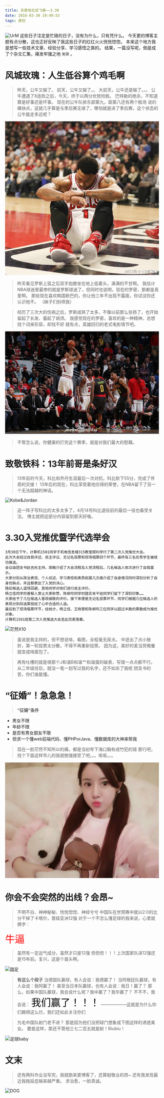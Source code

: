 ```yaml
---
title: 天南地北双飞客——3.30
date: 2016-03-30 19:49:53
tags: 原创
---
```

![UrM](http://www.qqpk.cn/Article/UploadFiles/201112/20111226144743967.jpg)
这些日子注定是忙碌的日子，没有为什么，只有凭什么。
今天更的博客主题有点分散，这也正好反映了我这些日子的红红火火恍恍惚惚。
本来这个地方我是想写一些技术文章、经验分享、学习感悟之类的。
结果，一篇没写呢，倒是成了个杂文汇集，痛发牢骚之地 ``笑哭`` 。
<!--more-->

# **风城玫瑰：人生低谷算个鸡毛啊**

>昨天，公牛又输了。
前天，公牛又输了。。
大前天，公牛还是输了。。。
公牛遭遇了8连败之后，今天，终于以两分优势险胜。
巴特勒的绝杀，不知道算是好事还是坏事。
现在的公牛队排东部第九，距第八还有两个胜场
说的痛快点，这就几乎算是与季后赛无缘了，哪怕就是进了季后赛，这个状态的公牛能走多远呢？

![DRose1](https://raw.githubusercontent.com/jeasonstudio/images/81514ad0226602974c1ef4262dafa3856a9fe2e3/20160330/1.JPG)

>昨天看见罗斯上篮之后双手抱膝坐在地上低着头，满满的不甘啊。
我估计NBA球迷里最惨的就是罗斯球迷了，但同时也说明，现在的罗密，那都是真爱啊。
那些现在喜欢韩国欧巴的，你让他三年不出现不露面，你试试你还认识他不。
（妹子们别喷我）

>经历了三次大的伤病之后，罗斯成熟了太多，不像以前那么张扬了，也开始留起了长发、蓄起了胡须。
我感觉现在的罗密，喜欢的是一种精神，总想找个词来形容，却找不好
就有点，英雄回归的老式电影情节吧。

![DRose2](https://raw.githubusercontent.com/jeasonstudio/images/81514ad0226602974c1ef4262dafa3856a9fe2e3/20160330/2.JPG)

>不管怎么说，你健康的打完这个赛季，就是对我们最大的慰藉。

# **致敬铁科：13年前哥是条好汉**

>13年前的今天，科比和乔丹生涯最后一次对抗，科比砍下55分，完成了传奇的交接！
13年后的现在，科比享受着他应得的荣誉，在NBA留下了另一个无法超越的神话。

![Kobe&Jordan](http://gb.cri.cn/mmsource/images/2014/12/15/sc201401215000012.jpg)

>这一阵子写科比的太多太多了，4月14号科比退役前的最后一役也备受关注。
博主就把这部分内容留到那天好咯。

# **3.30入党推优暨学代选举会**

```word
3月30日下午，计算机1501同学于机电信息楼315教室顺利举行了第二次入党推优大会。
此次大会经过自我评述、民主评议、无记名投票和现场唱票四个环节，最终有三名优秀学生被成功推选。
会议由团支书赵吉彤主持，简略介绍了大会流程及入党流程后，几名候选人依次进行了自我展示。
大家分别从政治表现、个人综述、学习表现和素质拓展几方面介绍了自身情况同时深刻分析了自身优缺点，并且都表达了入党的决心。
随后候选人退场回避，其他同学对他们进行民主评价。
杨立佳同学的善解人意让大家称赞，陈柳玲同学的踏实肯干给同学们留下了深刻印象……
大家给予了几位候选人客观细致的评价。接下来便是无记名投票环节，同学们根据几位候选人的表现分别将选票投给了心中合适的人选。
最后到了现场唱票环节，经统计，杨立佳、王晓慧和陈柳玲三位同学以超过半数的票数成为推优对象。
计算机1501班第二次入党推选大会至此完美落幕。
```

![茫然X10](http://joymepic.joyme.com/article/uploads/allimg/201601/1453796032157925.jpg)

>虽说是我主持的，但不想说啥，看图，全程毫无尿点。
中途出了点小挫折，第一轮投票太分散，不得不再重新投票。
因为这，美好的麦当劳晚餐就变成啃面包了。

>再有吐槽的就是填那个J和谐B和谐艹和谐蛋的破表，写错一点点都不行。
从二年级往后，就没一笔一划写过我的名字，还不如杀了我呢
团支书的苦，你们谁能懂。

# **“征婚”！急急急！**

>**“征婚”条件**
* 男女不限
* 年龄不限
* 是否有男女朋友不限
* 但求一个懂web前端代码、懂PHPorJava、懂数据库的大神来帮我

>现在一脸茫然不知所以的痛，都是当初夸下海口胸有成竹犯的错
那行吧，找个下面这样市儿的我就勉强接受了吧。。。咳咳。。。

![LovingU](https://github.com/jeasonstudio/images/blob/master/20160330/3.JPG?raw=true)

# **你会不会突然的出线？会昂~**

>不明不白、神神秘秘、恍恍惚惚、神经兮兮
中国队在世预赛中就以2:0的比分干掉了卡塔尔，晋级亚洲12强
对于一个不怎么懂足球的我来说，心里就俩字：

<font size="6" color="red" face="Microsoft Yahei">牛逼</font>

>虽然有一定运气成分，虽然才只是12强
但但但！！！上次国家队进12强还是15年前。复兴，这是个苗头啊。

![国足](http://img3.cache.netease.com/sports/2014/11/10/201411101018060c2f7_550.jpg)

> **有这么个段子**
当德国队赢球，有人会说：我德赢了！
当阿根廷队赢球，有人会说：我阿赢了！
甚至当日本队赢球，也有人会说：我日！赢了？
那么，如果中国队赢球，我会说什么呢？我中赢了？我华赢了？
不不不，我会说：
<font size="6" color="black" face="Microsoft Yahei">我们赢了！！！</font>
——————这就是为什么你们踢得这么烂，我们还如此关注你们

>为毛中国队射门老不进？
那是因为他们没把球门想象成下图这样的诱惑美女。
要是这样，那还不管他三七二百五就是射！Biubiu！

![足球baby](http://www.sj88.com/attachments/201501/09/13/3w9hx0wp7.jpg)

# **文末**

>还有两科作业没写完，我就跑来更博客了，还算挺敬业的昂~
还有我发现最近我拖延症越来越严重。
求治愈，一脸真诚。

![DOG](http://jiangsu.china.com.cn/uploadfile/2015/0731/1438299300317740.jpg)